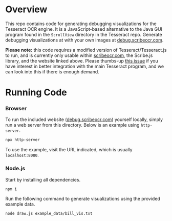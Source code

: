 # Overview
This repo contains code for generating debugging visualizations for the Tesseract OCR engine.  It is a JavaScript-based alternative to the Java GUI program found in the `ScrollView` directory in the Tesseract repo.  Generate debugging visualizations at with your own images at [debug.scribeocr.com](https://debug.scribeocr.com/).

**Please note:** this code requires a modified version of Tesseract/Tesseract.js to run, and is currently only usable within [scribeocr.com](https://scribeocr.com/), the Scribe.js library, and the website linked above.  Please thumbs-up [this issue](https://github.com/scribeocr/scribeocr/issues/41) if you have interest in better integration with the main Tesseract program, and we can look into this if there is enough demand. 

# Running Code

### Browser
To run the included website ([debug.scribeocr.com](https://debug.scribeocr.com/)) yourself locally, simply run a web server from this directory.  Below is an example using `http-server`.

```sh
npx http-server
```
To use the example, visit the URL indicated, which is usually `localhost:8080`.

### Node.js
Start by installing all dependencies.

```sh
npm i
```

Run the following command to generate visualizations using the provided example data.

```sh
node draw.js example_data/bill_vis.txt
```